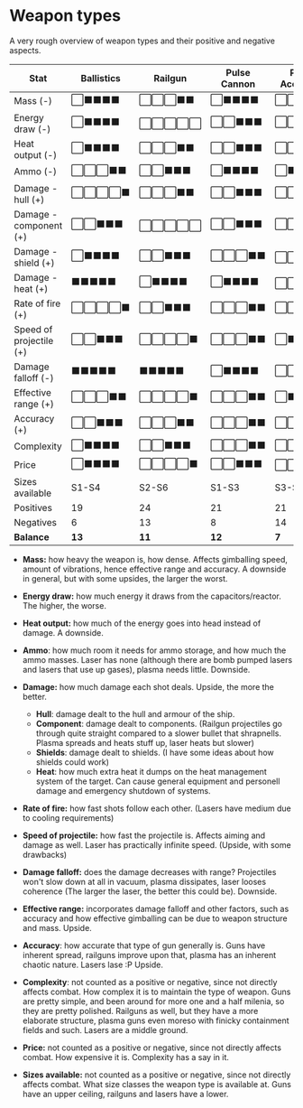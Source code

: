 # Weapon types

A very rough overview of weapon types and their positive and negative aspects.

| Stat                    | Ballistics | Railgun    | Pulse Cannon | Plasma Accelerator | Laser Cannon |
| ----------------------- | ---------- | ---------- | ------------ | ------------------ | ------------ |
| Mass (-)                | ⬜⬛⬛⬛⬛ | ⬜⬜⬜⬛⬛ | ⬜⬛⬛⬛⬛ | ⬜⬜⬛⬛⬛ | ⬜⬜⬜⬛⬛ |
| Energy draw (-)         | ⬜⬛⬛⬛⬛ | ⬜⬜⬜⬜⬜ | ⬜⬜⬛⬛⬛ | ⬜⬜⬜⬜⬛ | ⬜⬜⬜⬜⬛ |
| Heat output (-)         | ⬜⬛⬛⬛⬛ | ⬜⬜⬜⬛⬛ | ⬜⬜⬛⬛⬛ | ⬜⬜⬜⬜⬛ | ⬜⬜⬛⬛⬛ |
| Ammo (-)                | ⬜⬜⬜⬛⬛ | ⬜⬜⬛⬛⬛ | ⬜⬛⬛⬛⬛ | ⬜⬛⬛⬛⬛ | ⬛⬛⬛⬛⬛ |
| Damage - hull (+)       | ⬜⬜⬜⬜⬛ | ⬜⬜⬜⬛⬛ | ⬜⬜⬛⬛⬛ | ⬜⬜⬛⬛⬛ | ⬜⬜⬜⬛⬛ |
| Damage - component (+)  | ⬜⬜⬛⬛⬛ | ⬜⬜⬜⬜⬜ | ⬜⬜⬛⬛⬛ | ⬜⬜⬜⬛⬛ | ⬜⬛⬛⬛⬛ |
| Damage - shield (+)     | ⬜⬛⬛⬛⬛ | ⬜⬜⬛⬛⬛ | ⬜⬜⬜⬛⬛ | ⬜⬜⬜⬜⬜ | ⬜⬜⬛⬛⬛ |
| Damage - heat (+)       | ⬛⬛⬛⬛⬛ | ⬜⬛⬛⬛⬛ | ⬜⬛⬛⬛⬛ | ⬜⬜⬜⬜⬜ | ⬜⬜⬜⬛⬛ |
| Rate of fire (+)        | ⬜⬜⬜⬜⬛ | ⬜⬜⬛⬛⬛ | ⬜⬜⬜⬛⬛ | ⬜⬜⬛⬛⬛ | ⬜⬜⬜⬛⬛ |
| Speed of projectile (+) | ⬜⬜⬛⬛⬛ | ⬜⬜⬜⬜⬛ | ⬜⬜⬜⬛⬛ | ⬜⬛⬛⬛⬛ | ⬜⬜⬜⬜⬜ |
| Damage falloff (-)      | ⬛⬛⬛⬛⬛ | ⬛⬛⬛⬛⬛ | ⬜⬛⬛⬛⬛ | ⬜⬜⬜⬛⬛ | ⬜⬜⬛⬛⬛ |
| Effective range (+)     | ⬜⬜⬜⬛⬛ | ⬜⬜⬜⬜⬛ | ⬜⬜⬜⬛⬛ | ⬜⬛⬛⬛⬛ | ⬜⬜⬜⬜⬛ |
| Accuracy (+)            | ⬜⬜⬛⬛⬛ | ⬜⬜⬜⬛⬛ | ⬜⬜⬜⬛⬛ | ⬜⬜⬛⬛⬛ | ⬜⬜⬜⬜⬛ |
| Complexity              | ⬜⬛⬛⬛⬛ | ⬜⬜⬛⬛⬛ | ⬜⬜⬜⬛⬛ | ⬜⬜⬜⬜⬛ | ⬜⬜⬛⬛⬛ |
| Price                   | ⬜⬛⬛⬛⬛ | ⬜⬜⬜⬜⬛ | ⬜⬜⬛⬛⬛ | ⬜⬜⬜⬜⬜ | ⬜⬜⬜⬛⬛ |
| Sizes available         | S1-S4      | S2-S6       | S1-S3      | S3-S6      | S2-S6      |
| Positives               | 19         | 24          | 21         | 21         | 25         |
| Negatives               | 6          | 13          | 8          | 14         | 11         |
| **Balance**             | **13**     | **11**      | **12**     | **7**      | **14**     |

- **Mass:** how heavy the weapon is, how dense. Affects gimballing speed, amount of vibrations, hence effective range and accuracy. A downside in general, but with some upsides, the larger the worst.

- **Energy draw:** how much energy it draws from the capacitors/reactor. The higher, the worse.
- **Heat output:** how much of the energy goes into head instead of damage. A downside.
- **Ammo**: how much room it needs for ammo storage, and how much the ammo masses. Laser has none (although there are bomb pumped lasers and lasers that use up gases), plasma needs little. Downside.
- **Damage:** how much damage each shot deals. Upside, the more the better.
  - **Hull**: damage dealt to the hull and armour of the ship.
  - **Component**: damage dealt to components. (Railgun projectiles go through quite straight compared to a slower bullet that shrapnells. Plasma spreads and heats stuff up, laser heats but slower)
  - **Shields**: damage dealt to shields. (I have some ideas about how shields could work)
  - **Heat**: how much extra heat it dumps on the heat management system of the target. Can cause general equipment and personell damage and emergency shutdown of systems.
- **Rate of fire:** how fast shots follow each other. (Lasers have medium due to cooling requirements)
- **Speed of projectile:** how fast the projectile is. Affects aiming and damage as well. Laser has practically infinite speed. (Upside, with some drawbacks)

- **Damage falloff:** does the damage decreases with range? Projectiles won't slow down at all in vacuum, plasma dissipates, laser looses coherence (The larger the laser, the better this could be). Downside.

- **Effective range:** incorporates damage falloff and other factors, such as accuracy and how effective gimballing can be due to weapon structure and mass. Upside.
- **Accuracy**: how accurate that type of gun generally is. Guns have inherent spread, railguns improve upon that, plasma has an inherent chaotic nature. Lasers lase :P Upside.
- **Complexity**: not counted as a positive or negative, since not directly affects combat. How complex it is to maintain the type of weapon. Guns are pretty simple, and been around for more one and a half milenia, so they are pretty polished. Railguns as well, but they have a more elaborate structure, plasma guns even moreso with finicky containment fields and such. Lasers are a middle ground.
- **Price:** not counted as a positive or negative, since not directly affects combat. How expensive it is. Complexity has a say in it.
- **Sizes available:** not counted as a positive or negative, since not directly affects combat. What size classes the weapon type is available at. Guns have an upper ceiling, railguns and lasers have a lower.